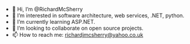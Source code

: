 - 👋 Hi, I’m @RichardMcSherry
- 👀 I’m interested in software architecture, web services, .NET, python.
- 🌱 I’m currently learning ASP.NET.
- 💞️ I’m looking to collaborate on open source projects.
- 📫 How to reach me: richardjmcsherry@yahoo.co.uk

<!---
RichardMcSherry/RichardMcSherry is a ✨ special ✨ repository because its `README.md` (this file) appears on your GitHub profile.
You can click the Preview link to take a look at your changes.
--->
